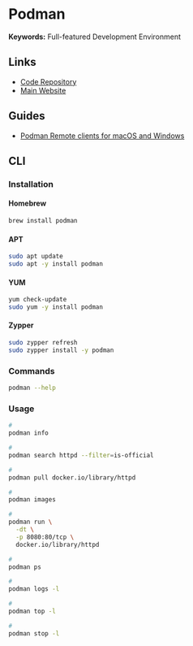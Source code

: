 # Podman

**Keywords:** Full-featured Development Environment

## Links

- [Code Repository](https://github.com/containers/podman)
- [Main Website](https://podman.io/)

## Guides

- [Podman Remote clients for macOS and Windows](https://github.com/containers/podman/blob/master/docs/tutorials/mac_win_client.md)

## CLI

### Installation

#### Homebrew

```sh
brew install podman
```

#### APT

```sh
sudo apt update
sudo apt -y install podman
```

#### YUM

```sh
yum check-update
sudo yum -y install podman
```

#### Zypper

```sh
sudo zypper refresh
sudo zypper install -y podman
```

### Commands

```sh
podman --help
```

### Usage

```sh
#
podman info

#
podman search httpd --filter=is-official

#
podman pull docker.io/library/httpd

#
podman images

#
podman run \
  -dt \
  -p 8080:80/tcp \
  docker.io/library/httpd

#
podman ps

#
podman logs -l

#
podman top -l

#
podman stop -l
```

<!--
#
podman login registry.redhat.io
-->

<!-- ### Issues

####

```log
Error: cannot connect to the Podman socket, please verify that Podman REST API service is running: Get "http://d/v3.2.0/libpod/_ping": dial unix ///var/folders/nf/0gjkdqf53q9fpdy0xdy24m800000gn/T/podman-run--1/podman/podman.sock: connect: no such file or directory
``` -->
